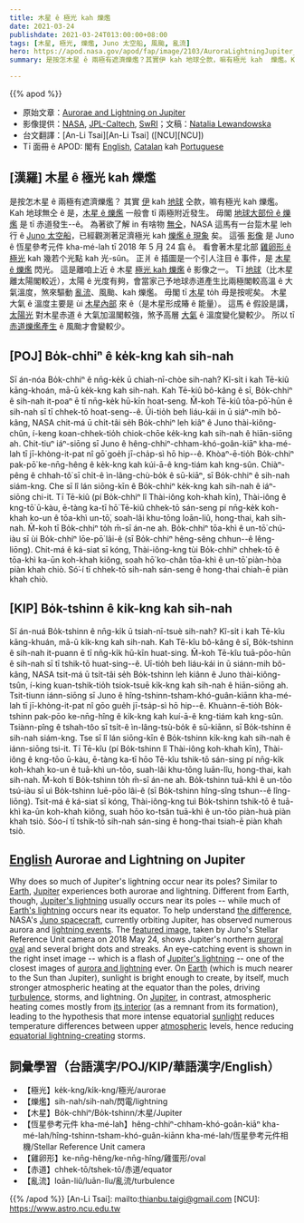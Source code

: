 ```yaml
---
title: 木星 ê 極光 kah 爍爁
date: 2021-03-24
publishdate: 2021-03-24T013:00:00+08:00
tags: [木星, 極光, 爍爁, Juno 太空船, 風颱, 亂流]
hero: https://apod.nasa.gov/apod/fap/image/2103/AuroraLightningJupiter_Juno_1080.jpg
summary: 是按怎木星 ê 兩極有遮濟爍爁？其實伊 kah 地球仝款，嘛有極光 kah  爍爁。Kah 地球無仝 ê 是，木星 ê 爍爁一般會 tī 兩極附近發生。毋閣地球大部份 ê 爍爁是 tī 赤道發生。

---
```


{{% apod %}}

- 原始文章：[Aurorae and Lightning on Jupiter](https://apod.nasa.gov/apod/ap210324.html)
- 影像提供：[NASA][NASA], [JPL-Caltech][JPL-Caltech], [SwRI][SwRI]；文稿：[Natalia Lewandowska][Natalia Lewandowska]
- 台文翻譯：[An-Li Tsai][An-Li Tsai] ([NCU][NCU])
- Tī 面冊 ê APOD: 閣有 [English][English], [Catalan][Catalan] kah [Portuguese][Portuguese]

## [漢羅] 木星 ê 極光 kah 爍爁

是按怎木星 ê 兩極有遮濟爍爁？
其實 [伊][Jupiter1] kah [地球][Earth1] 仝款，嘛有極光 kah 爍爁。
Kah 地球無仝 ê 是，[木星 ê 爍爁][Jupiter's lightning] 一般會 tī 兩極附近發生。
毋閣 [地球大部份 ê 爍爁][Earth's lightning] 是 tī 赤道發生--ê。
為著欲了解 in 有啥物 [無仝][the difference]，NASA 這馬有一台踅木星 leh 行 ê [Juno 太空船][Juno spacecraft]，已經觀測著足濟極光 kah [爍爁 ê 現象][lightning events] 矣。
這張 [影像][featured image] 是 Juno ê 恆星參考元件 kha-mé-lah tī 2018 年 5 月 24 翕 ê。
看會著木星北部 [雞卵形 ê 極光][auroral oval] kah 幾若个光點 kah 光-sûn。
正爿 ê 插圖是一个引人注目 ê 事件，是 [木星 ê 爍爁][Jupiter's lightning] 閃光。
這是離咱上近 ê 木星 [極光 kah 爍爁][aurora and lightning] ê 影像之一。
Tī [地球][Earth2]（比木星離太陽閣較近），太陽 ê 光度有夠，會當家己予地球赤道產生比兩極閣較高溫 ê 大氣溫度，煞來驅動 [亂流][turbulence]、風颱、kah 爍爁。
毋閣 tī [木星][Jupiter2] to̍h 毋是按呢矣。
木星大氣 ê 溫度主要是 ùi [木星內部][its interior] 來 ê（是木星形成賰 ê 能量）。
這馬 ê 假設是講，[太陽光][sunlight] 對木星赤道 ê 大氣加溫閣較強，煞予高層 [大氣][atmospheric] ê 溫度變化變較少。
所以 tī [赤道爍爁產生][equatorial lightning-creating] ê 風颱才會變較少。

## [POJ] Bo̍k-chhiⁿ ê ke̍k-kng kah sih-nah

Sī án-nóa Bo̍k-chhiⁿ ê nn̄g-ke̍k ū chiah-nī-chòe sih-nah?
Kî-si̍t i kah Tē-kiû kāng-khoán, mā-ū ke̍k-kng kah sih-nah.
Kah Tē-kiû bô-kâng ê sī, Bo̍k-chhiⁿ ê sih-nah it-poaⁿ ē tī nn̄g-ke̍k hū-kīn hoat-seng.
M̄-koh Tē-kiû tōa-pō͘-hūn ê sih-nah sī tī chhek-tō hoat-seng--ê.
Ūi-tio̍h beh liáu-kái in ū siáⁿ-mih bô-kâng, NASA chit-má ū chi̍t-tâi se̍h Bo̍k-chhiⁿ leh kiâⁿ ê Juno thài-kiông-chûn, í-keng koan-chhek-tio̍h chiok-chōe ke̍k-kng kah sih-nah ê hiān-siōng ah.
Chit-tiuⁿ iáⁿ-siōng sī Juno ê hêng-chhiⁿ-chham-khó-goân-kiāⁿ kha-mé-lah tī jī-khòng-it-pat nî gō͘ goe̍h jī-cha̍p-sì hō hip--ê.
Khòaⁿ-ē-tio̍h Bo̍k-chhiⁿ pak-pō͘ ke-nn̄g-hêng ê ke̍k-kng kah kúi-ā-ê kng-tiám kah kng-sûn.
Chiàⁿ-pêng ê chhah-tô͘ sī chi̍t-ê ìn-lâng-chù-bo̍k ê sū-kiāⁿ, sī Bo̍k-chhiⁿ ê sih-nah siám-kng.
Che sī lî lán siōng-kīn ê Bo̍k-chhiⁿ ke̍k-kng kah sih-nah ê iáⁿ-siōng chi-it.
Tī Tē-kiû (pí Bo̍k-chhiⁿ lî Thài-iông koh-khah kīn), Thài-iông ê kng-tō͘ ū-kàu, ē-tàng ka-tī hō͘ Tē-kiû chhek-tō sán-seng pí nn̄g-ke̍k koh-khah ko-un ê tōa-khì un-tō͘, soah-lâi khu-tōng loān-liû, hong-thai, kah sih-nah.
M̄-koh tī Bo̍k-chhiⁿ to̍h m̄-sī án-ne ah.
Bo̍k-chhiⁿ tōa-khì ê un-tō͘ chú-iàu sī ùi Bo̍k-chhiⁿ lōe-pō͘ lâi-ê (sī Bo̍k-chhiⁿ hêng-sêng chhun--ê lêng-liōng).
Chit-má ê ká-siat sī kóng, Thài-iông-kng tùi Bo̍k-chhiⁿ chhek-tō ê tōa-khì ka-ūn koh-khah kiông, soah hō͘ ko-chân tōa-khì ê un-tō͘ piàn-hòa piàn khah chiò.
Só͘-í tī chhek-tō sih-nah sán-seng ê hong-thai chiah-ē piàn khah chiò.

## [KIP] Bo̍k-tshinn ê ki̍k-kng kah sih-nah

Sī án-nuá Bo̍k-tshinn ê nn̄g-ki̍k ū tsiah-nī-tsuè sih-nah?
Kî-si̍t i kah Tē-kîu kāng-khuán, mā-ū ki̍k-kng kah sih-nah.
Kah Tē-kîu bô-kâng ê sī, Bo̍k-tshinn ê sih-nah it-puann ē tī nn̄g-ki̍k hū-kīn huat-sing.
M̄-koh Tē-kîu tuā-pōo-hūn ê sih-nah sī tī tshik-tō huat-sing--ê.
Uī-tio̍h beh liáu-kái in ū siánn-mih bô-kâng, NASA tsit-má ū tsi̍t-tâi se̍h Bo̍k-tshinn leh kiânn ê Juno thài-kiông-tsûn, í-king kuan-tshik-tio̍h tsiok-tsuē ki̍k-kng kah sih-nah ê hiān-siōng ah.
Tsit-tiunn iánn-siōng sī Juno ê hîng-tshinn-tsham-khó-guân-kiānn kha-mé-lah tī jī-khòng-it-pat nî gōo gue̍h jī-tsa̍p-sì hō hip--ê.
Khuànn-ē-tio̍h Bo̍k-tshinn pak-pōo ke-nn̄g-hîng ê ki̍k-kng kah kuí-ā-ê kng-tiám kah kng-sûn.
Tsiànn-pîng ê tshah-tôo sī tsi̍t-ê ìn-lâng-tsù-bo̍k ê sū-kiānn, sī Bo̍k-tshinn ê sih-nah siám-kng.
Tse sī lî lán siōng-kīn ê Bo̍k-tshinn ki̍k-kng kah sih-nah ê iánn-siōng tsi-it.
Tī Tē-kîu (pí Bo̍k-tshinn lî Thài-iông koh-khah kīn), Thài-iông ê kng-tōo ū-kàu, ē-tàng ka-tī hōo Tē-kîu tshik-tō sán-sing pí nn̄g-ki̍k koh-khah ko-un ê tuā-khì un-tōo, suah-lâi khu-tōng luān-lîu, hong-thai, kah sih-nah.
M̄-koh tī Bo̍k-tshinn to̍h m̄-sī án-ne ah.
Bo̍k-tshinn tuā-khì ê un-tōo tsú-iàu sī uì Bo̍k-tshinn luē-pōo lâi-ê (sī Bo̍k-tshinn hîng-sîng tshun--ê lîng-liōng).
Tsit-má ê ká-siat sī kóng, Thài-iông-kng tuì Bo̍k-tshinn tshik-tō ê tuā-khì ka-ūn koh-khah kiông, suah hōo ko-tsân tuā-khì ê un-tōo piàn-huà piàn khah tsiò.
Sóo-í tī tshik-tō sih-nah sán-sing ê hong-thai tsiah-ē piàn khah tsiò.

## [English] Aurorae and Lightning on Jupiter

Why does so much of Jupiter's lightning occur near its poles? Similar to [Earth][Earth1], [Jupiter][Jupiter1] experiences both aurorae and lightning. Different from Earth, though, [Jupiter's lightning][Jupiter's lightning] usually occurs near its poles -- while much of [Earth's lightning][Earth's lightning] occurs near its equator. To help understand [the difference][the difference], NASA's [Juno spacecraft][Juno spacecraft], currently orbiting Jupiter, has observed numerous aurora and [lightning events][lightning events]. The [featured image][featured image], taken by Juno's Stellar Reference Unit camera on 2018 May 24, shows Jupiter's northern [auroral oval][auroral oval] and several bright dots and streaks. An eye-catching event is shown in the right inset image -- which is a flash of [Jupiter's lightning][Jupiter's lightning] -- one of the closest images of [aurora and lightning][aurora and lightning] ever. On [Earth][Earth2] (which is much nearer to the Sun than Jupiter), sunlight is bright enough to create, by itself, much stronger atmospheric heating at the equator than the poles, driving [turbulence][turbulence], storms, and lightning. On [Jupiter][Jupiter2], in contrast, atmospheric heating comes mostly from [its interior][its interior] (as a remnant from its formation), leading to the hypothesis that more intense equatorial [sunlight][sunlight] reduces temperature differences between upper [atmospheric][atmospheric] levels, hence reducing [equatorial lightning-creating][equatorial lightning-creating] storms.

## 詞彙學習（台語漢字/POJ/KIP/華語漢字/English）

- 【極光】ke̍k-kng/ki̍k-kng/極光/aurorae
- 【爍爁】sih-nah/sih-nah/閃電/lightning
- 【木星】Bo̍k-chhiⁿ/Bo̍k-tshinn/木星/Jupiter
- 【恆星參考元件 kha-mé-lah】hêng-chhiⁿ-chham-khó-goân-kiāⁿ kha-mé-lah/hîng-tshinn-tsham-khó-guân-kiānn kha-mé-lah/恆星參考元件相機/Stellar Reference Unit camera
- 【雞卵形】ke-nn̄g-hêng/ke-nn̄g-hîng/雞蛋形/oval
- 【赤道】chhek-tō/tshek-tō/赤道/equator
- 【亂流】loān-liû/luān-lîu/亂流/turbulence

{{% /apod %}}
[An-Li Tsai]: mailto:thianbu.taigi@gmail.com
[NCU]: https://www.astro.ncu.edu.tw

[NASA]: https://www.nasa.gov/
[JPL-Caltech]: https://www.jpl.nasa.gov/
[SwRI]: https://www.swri.org/
[Natalia Lewandowska]: https://www.haverford.edu/users/nlewandows

[English]: https://www.facebook.com/AstronomyPictureOfTheDay
[Catalan]: https://www.facebook.com/apod.cat
[Portuguese]: https://www.facebook.com/apodbrasil/

[Earth1]: https://apod.nasa.gov/apod/ap070325.html
[Jupiter1]: https://solarsystem.nasa.gov/planets/jupiter/overview/
[Jupiter's lightning]: https://www.nasa.gov/feature/jpl/shallow-lightning-and-mushballs-reveal-ammonia-to-nasas-juno-scientists
[Earth's lightning]: https://earthsky.org/earth/where-on-earth-does-lightning-flash-most
[the difference]: https://ui.adsabs.harvard.edu/abs/2019EGUGA..2111691B/abstract
[Juno spacecraft]: https://www.missionjuno.swri.edu/
[lightning events]: https://apod.nasa.gov/apod/ap970512.html
[featured image]: https://www.jpl.nasa.gov/images/junos-sru-captures-jupiter-lightning
[auroral oval]: https://apod.nasa.gov/apod/ap161206.html
[Jupiter's lightning]: https://www.space.com/38059-juno-finds-mysteries-in-jupiters-auroras.html
[aurora and lightning]: https://www.jpl.nasa.gov/images/jupiters-shallow-flashes
[Earth2]: https://en.wikipedia.org/wiki/Earth
[turbulence]: https://www.giss.nasa.gov/research/briefs/canuto_01/
[Jupiter2]: https://en.wikipedia.org/wiki/Jupiter
[its interior]: https://apod.nasa.gov/apod/ap171214.html
[sunlight]: https://i.ytimg.com/vi/zlngRTDQMAk/hqdefault.jpg
[atmospheric]: https://en.wikipedia.org/wiki/Atmosphere_of_Jupiter
[equatorial lightning-creating]: https://www.nasa.gov/feature/jpl/juno-solves-39-year-old-mystery-of-jupiter-lightning
